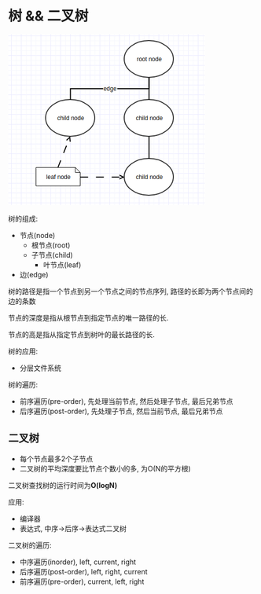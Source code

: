 # 树 && 二叉树

![树的组成](./imgs/tree-structure.png)

树的组成:

- 节点(node)
  - 根节点(root)
  - 子节点(child)
    - 叶节点(leaf)
- 边(edge)

树的路径是指一个节点到另一个节点之间的节点序列, 路径的长即为两个节点间的边的条数

节点的深度是指从根节点到指定节点的唯一路径的长.

节点的高是指从指定节点到树叶的最长路径的长.

树的应用:

- 分层文件系统

树的遍历:

- 前序遍历(pre-order), 先处理当前节点, 然后处理子节点, 最后兄弟节点
- 后序遍历(post-order), 先处理子节点, 然后当前节点, 最后兄弟节点

## 二叉树

- 每个节点最多2个子节点
- 二叉树的平均深度要比节点个数小的多, 为O(N的平方根)

二叉树查找树的运行时间为**O(logN)**

应用:

- 编译器
- 表达式, 中序->后序->表达式二叉树

二叉树的遍历:

- 中序遍历(inorder), left, current, right
- 后序遍历(post-order), left, right, current
- 前序遍历(pre-order), current, left, right



